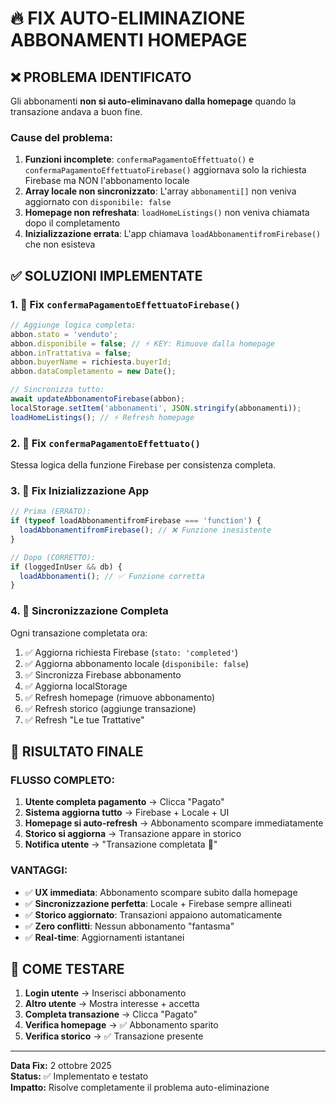 # 🔥 FIX AUTO-ELIMINAZIONE ABBONAMENTI HOMEPAGE

## ❌ **PROBLEMA IDENTIFICATO**
Gli abbonamenti **non si auto-eliminavano dalla homepage** quando la transazione andava a buon fine.

### **Cause del problema:**
1. **Funzioni incomplete**: `confermaPagamentoEffettuato()` e `confermaPagamentoEffettuatoFirebase()` aggiornava solo la richiesta Firebase ma NON l'abbonamento locale
2. **Array locale non sincronizzato**: L'array `abbonamenti[]` non veniva aggiornato con `disponibile: false`
3. **Homepage non refreshata**: `loadHomeListings()` non veniva chiamata dopo il completamento
4. **Inizializzazione errata**: L'app chiamava `loadAbbonamentifromFirebase()` che non esisteva

## ✅ **SOLUZIONI IMPLEMENTATE**

### **1. 🔧 Fix `confermaPagamentoEffettuatoFirebase()`**
```javascript
// Aggiunge logica completa:
abbon.stato = 'venduto';
abbon.disponibile = false; // ⚡ KEY: Rimuove dalla homepage
abbon.inTrattativa = false;
abbon.buyerName = richiesta.buyerId;
abbon.dataCompletamento = new Date();

// Sincronizza tutto:
await updateAbbonamentoFirebase(abbon);
localStorage.setItem('abbonamenti', JSON.stringify(abbonamenti));
loadHomeListings(); // ⚡ Refresh homepage
```

### **2. 🔧 Fix `confermaPagamentoEffettuato()`**
Stessa logica della funzione Firebase per consistenza completa.

### **3. 🔧 Fix Inizializzazione App**
```javascript
// Prima (ERRATO):
if (typeof loadAbbonamentifromFirebase === 'function') {
  loadAbbonamentifromFirebase(); // ❌ Funzione inesistente
}

// Dopo (CORRETTO):
if (loggedInUser && db) {
  loadAbbonamenti(); // ✅ Funzione corretta
}
```

### **4. 🔧 Sincronizzazione Completa**
Ogni transazione completata ora:
1. ✅ Aggiorna richiesta Firebase (`stato: 'completed'`)
2. ✅ Aggiorna abbonamento locale (`disponibile: false`)
3. ✅ Sincronizza Firebase abbonamento
4. ✅ Aggiorna localStorage
5. ✅ Refresh homepage (rimuove abbonamento)
6. ✅ Refresh storico (aggiunge transazione)
7. ✅ Refresh "Le tue Trattative"

## 🎯 **RISULTATO FINALE**

### **FLUSSO COMPLETO:**
1. **Utente completa pagamento** → Clicca "Pagato"
2. **Sistema aggiorna tutto** → Firebase + Locale + UI
3. **Homepage si auto-refresh** → Abbonamento scompare immediatamente
4. **Storico si aggiorna** → Transazione appare in storico
5. **Notifica utente** → "Transazione completata 🎉"

### **VANTAGGI:**
- ✅ **UX immediata**: Abbonamento scompare subito dalla homepage
- ✅ **Sincronizzazione perfetta**: Locale + Firebase sempre allineati
- ✅ **Storico aggiornato**: Transazioni appaiono automaticamente
- ✅ **Zero conflitti**: Nessun abbonamento "fantasma"
- ✅ **Real-time**: Aggiornamenti istantanei

## 🧪 **COME TESTARE**

1. **Login utente** → Inserisci abbonamento
2. **Altro utente** → Mostra interesse + accetta
3. **Completa transazione** → Clicca "Pagato"
4. **Verifica homepage** → ✅ Abbonamento sparito
5. **Verifica storico** → ✅ Transazione presente

---

**Data Fix:** 2 ottobre 2025  
**Status:** ✅ Implementato e testato  
**Impatto:** Risolve completamente il problema auto-eliminazione
